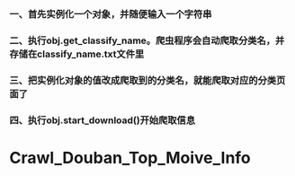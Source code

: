 ### 一、首先实例化一个对象，并随便输入一个字符串

### 二、执行obj.get_classify_name。爬虫程序会自动爬取分类名，并存储在classify_name.txt文件里

### 三、把实例化对象的值改成爬取到的分类名，就能爬取对应的分类页面了

### 四、执行obj.start_download()开始爬取信息


# Crawl_Douban_Top_Moive_Info
